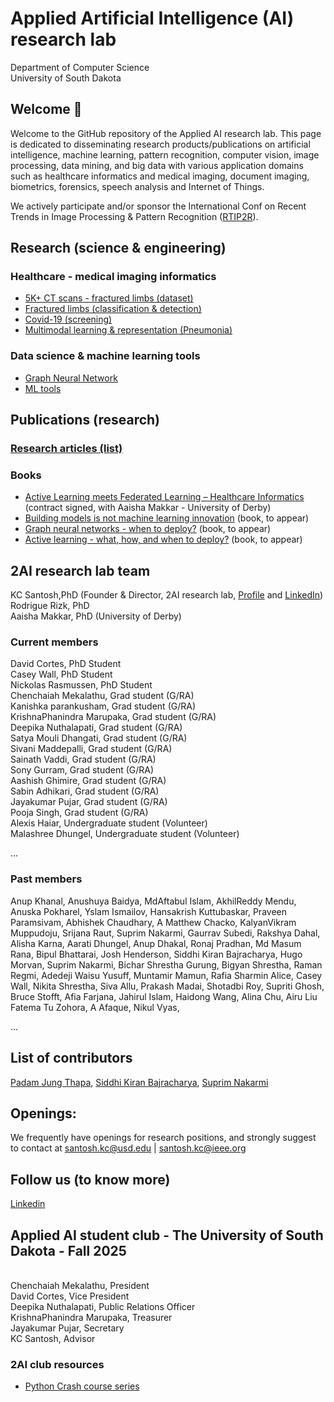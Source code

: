 # Applied Artificial Intelligence (AI) research lab
Department of Computer Science</br>
University of South Dakota

## Welcome 👋
Welcome to the GitHub repository of the Applied AI research lab. This page is dedicated to disseminating research products/publications on artificial intelligence, machine learning, pattern recognition, computer vision, image processing, data mining, and big data with various application domains such as healthcare informatics and medical imaging, document imaging, biometrics, forensics, speech analysis and Internet of Things.

We actively participate and/or sponsor the International Conf on Recent Trends in Image Processing & Pattern Recognition (<a href='https://rtip2r-conference.org'>RTIP2R</a>). 


## Research (science & engineering)
### Healthcare - medical imaging informatics
- <a href = 'https://github.com/2AI-Lab/medical-imaging-datasets'>5K+ CT scans - fractured limbs (dataset)</a></br>
- <a href = 'https://github.com/2AI-Lab'>Fractured limbs (classification & detection)</a> </br> 
- <a href = 'https://github.com/2AI-Lab'>Covid-19 (screening)</a>
- <a href = 'https://github.com/2AI-Lab'>Multimodal learning & representation (Pneumonia)</a>


### Data science & machine learning tools
- <a href = 'https://github.com/2AI-Lab/Graph-Neural-Network'>Graph Neural Network</a>
- <a href = 'https://github.com/2AI-Lab/Machine-Learning-Tools'>ML tools</a>

## Publications (research)
### <a href = 'https://github.com/2ai-lab'>Research articles (list)</a>

### Books
- <a href = 'https://github.com/2AI-Lab'>Active Learning meets Federated Learning – Healthcare Informatics</a> (contract signed, with Aaisha Makkar - University of Derby)
- <a href = 'https://github.com/2AI-Lab'>Building models is not machine learning innovation</a> (book, to appear)
- <a href = 'https://github.com/2AI-Lab'>Graph neural networks - when to deploy?</a> (book, to appear)
- <a href = 'https://github.com/2AI-Lab'>Active learning - what, how, and when to deploy?</a> (book, to appear)

## 2AI research lab team
KC Santosh,PhD (Founder & Director, 2AI research lab, <a href = 'https://kc-santosh.org'>Profile</a> and <a href = 'https://www.linkedin.com/in/santoshkc/'>LinkedIn</a>)</br>
Rodrigue Rizk, PhD</br>
Aaisha Makkar, PhD (University of Derby)</br>
### Current members
David Cortes, PhD Student</br>
Casey Wall, PhD Student</br>
Nickolas Rasmussen, PhD Student</br>
Chenchaiah Mekalathu, Grad student (G/RA)</br>
Kanishka parankusham, Grad student (G/RA)</br>
KrishnaPhanindra Marupaka, Grad student (G/RA)</br>
Deepika Nuthalapati, Grad student (G/RA)</br>
Satya Mouli Dhangati, Grad student (G/RA)</br>
Sivani Maddepalli, Grad student (G/RA)</br>
Sainath Vaddi, Grad student (G/RA)</br>
Sony Gurram, Grad student (G/RA)</br>
Aashish Ghimire, Grad student (G/RA)</br>
Sabin Adhikari, Grad student (G/RA)</br>
Jayakumar Pujar, Grad student (G/RA)</br>
Pooja Singh, Grad student (G/RA)</br>
Alexis Haiar, Undergraduate student (Volunteer)</br>
Malashree Dhungel, Undergraduate student (Volunteer)</br>

...

### Past members
Anup Khanal,
Anushuya Baidya,
MdAftabul Islam,
AkhilReddy Mendu,
Anuska Pokharel,
Yslam Ismailov,
Hansakrish Kuttubaskar,
Praveen Paramsivam,
Abhishek Chaudhary,
A Matthew Chacko,
KalyanVikram Muppudoju,
Srijana Raut,
Suprim Nakarmi,
Gaurrav Subedi,
Rakshya Dahal,
Alisha Karna,
Aarati Dhungel,
Anup Dhakal,
Ronaj Pradhan,
Md Masum Rana,
Bipul Bhattarai,
Josh Henderson,
Siddhi Kiran Bajracharya,
Hugo Morvan,
Suprim Nakarmi,
Bichar Shrestha Gurung, 
Bigyan Shrestha, 
Raman Regmi, 
Adedeji Waisu Yusuff,
Muntamir Mamun, 
Rafia Sharmin Alice,
Casey Wall, 
Nikita Shrestha, 
Siva Allu, 
Prakash Madai, 
Shotadbi Roy, 
Supriti Ghosh, 
Bruce Stofft,
Afia Farjana, 
Jahirul Islam,
Haidong Wang, 
Alina Chu, 
Airu Liu
Fatema Tu Zohora, 
A Afaque, 
Nikul Vyas,

...


## List of contributors
<a href = 'https://github.com/padam56'>Padam Jung Thapa</a>, 
<a href = 'https://github.com/siddhi47'>Siddhi Kiran Bajracharya</a>,
<a href = 'https://github.com/suprimnakarmi'>Suprim Nakarmi</a> 

## Openings: 
We frequently have openings for research positions, and strongly suggest to contact at santosh.kc@usd.edu | santosh.kc@ieee.org

## Follow us (to know more)
<a href = 'https://www.linkedin.com/company/kc-2ai/'>Linkedin</a>

## Applied AI student club - The University of South Dakota - Fall 2025
</br>
Chenchaiah Mekalathu, President </br>
David Cortes, Vice President </br>
Deepika Nuthalapati, Public Relations Officer </br>
KrishnaPhanindra Marupaka, Treasurer</br>
Jayakumar Pujar, Secretary</br>
KC Santosh, Advisor

### 2AI club resources
- <a href = 'https://github.com/2AI-Lab/python-series'> Python Crash course series</a>


